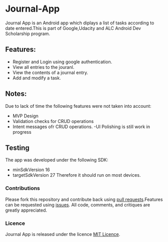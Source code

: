 # Journal-App
Journal App is an Android app which diplays a list of tasks according to date entered.This is part of Google,Udacity and ALC Android Dev Scholarship program.
## Features:
- Register and Login using google authentication.
- View all entries to the jouranl.
- View the contents of a journal  entry.
 - Add and modify a task.
 ## Notes:
 Due to lack of time the following features were not taken into account:
  - MVP Design
  - Validation checks for CRUD operations
  - Intent messages ofr CRUD operations.
  -UI Polishing is still work in progress
  ## Testing
  The app was developed under the following SDK:
  - minSdkVersion 16
  - targetSdkVersion 27
  Therefore it should run on most devices.
  ### Contributions
 Please fork this repository and contribute back using [pull requests](https://github.com/mtondolo/Journal-App/pulls).Features can be requested using [issues](https://github.com/mtondolo/Journal-App/issues). All code, comments, and critiques are greatly appreciated.
### Licence
Journal App is released under the licence [MIT Licence](https://choosealicense.com/licenses/mit/).
 
 
